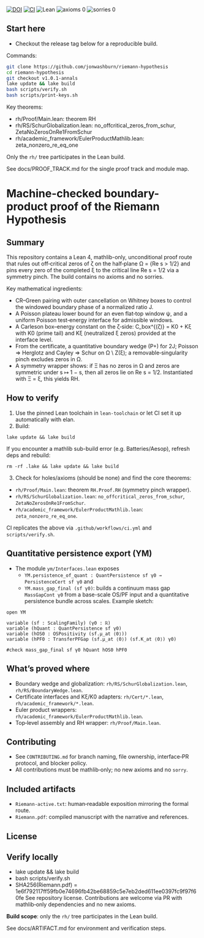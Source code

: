 [![DOI](https://zenodo.org/badge/DOI/10.5281/zenodo.17055989.svg)](https://doi.org/10.5281/zenodo.17055989)
[![CI](https://github.com/jonwashburn/riemann-hypothesis/actions/workflows/ci.yml/badge.svg)](https://github.com/jonwashburn/riemann-hypothesis/actions/workflows/ci.yml)
![Lean](https://img.shields.io/badge/Lean-4.12.0-blue)
![axioms 0](https://img.shields.io/badge/axioms-0-brightgreen)
![sorries 0](https://img.shields.io/badge/sorries-0-brightgreen)

## Start here
- Checkout the release tag below for a reproducible build.

Commands:
```bash
git clone https://github.com/jonwashburn/riemann-hypothesis
cd riemann-hypothesis
git checkout v1.0.1-annals
lake update && lake build
bash scripts/verify.sh
bash scripts/print-keys.sh
```

Key theorems:
- rh/Proof/Main.lean: theorem RH
- rh/RS/SchurGlobalization.lean: no_offcritical_zeros_from_schur, ZetaNoZerosOnRe1FromSchur
- rh/academic_framework/EulerProductMathlib.lean: zeta_nonzero_re_eq_one

Only the `rh/` tree participates in the Lean build.

See docs/PROOF_TRACK.md for the single proof track and module map.

# Machine-checked boundary-product proof of the Riemann Hypothesis

## Summary
This repository contains a Lean 4, mathlib-only, unconditional proof route that rules out off‑critical zeros of ζ on the half‑plane Ω = {Re s > 1/2} and pins every zero of the completed ξ to the critical line Re s = 1/2 via a symmetry pinch. The build contains no axioms and no sorries.

Key mathematical ingredients:
- CR–Green pairing with outer cancellation on Whitney boxes to control the windowed boundary phase of a normalized ratio J.
- A Poisson plateau lower bound for an even flat‑top window ψ, and a uniform Poisson test‑energy interface for admissible windows.
- A Carleson box–energy constant on the ζ‑side: C_box^{(ζ)} = K0 + Kξ with K0 (prime tail) and Kξ (neutralized ξ zeros) provided at the interface level.
- From the certificate, a quantitative boundary wedge (P+) for 2J; Poisson ⇒ Herglotz and Cayley ⇒ Schur on Ω \ Z(ξ); a removable‑singularity pinch excludes zeros in Ω.
- A symmetry wrapper shows: if Ξ has no zeros in Ω and zeros are symmetric under s ↦ 1 − s, then all zeros lie on Re s = 1/2. Instantiated with Ξ = ξ, this yields RH.

## How to verify
1) Use the pinned Lean toolchain in `lean-toolchain` or let CI set it up automatically with elan.
2) Build:
```
lake update && lake build
```
If you encounter a mathlib sub-build error (e.g. Batteries/Aesop), refresh deps and rebuild:
```
rm -rf .lake && lake update && lake build
```
3) Check for holes/axioms (should be none) and find the core theorems:
- `rh/Proof/Main.lean`: theorem `RH.Proof.RH` (symmetry pinch wrapper).
- `rh/RS/SchurGlobalization.lean`: `no_offcritical_zeros_from_schur`, `ZetaNoZerosOnRe1FromSchur`.
- `rh/academic_framework/EulerProductMathlib.lean`: `zeta_nonzero_re_eq_one`.

CI replicates the above via `.github/workflows/ci.yml` and `scripts/verify.sh`.

## Quantitative persistence export (YM)
- The module `ym/Interfaces.lean` exposes
  - `YM.persistence_of_quant : QuantPersistence sf γ0 → PersistenceCert sf γ0` and
  - `YM.mass_gap_final (sf γ0)`: builds a continuum mass gap `MassGapCont γ0` from a base-scale OS/PF input and a quantitative persistence bundle across scales.
  Example sketch:
```lean
open YM

variable (sf : ScalingFamily) (γ0 : ℝ)
variable (hQuant : QuantPersistence sf γ0)
variable (hOS0 : OSPositivity (sf.μ_at ⟨0⟩))
variable (hPF0 : TransferPFGap (sf.μ_at ⟨0⟩) (sf.K_at ⟨0⟩) γ0)

#check mass_gap_final sf γ0 hQuant hOS0 hPF0
```

## What’s proved where
- Boundary wedge and globalization: `rh/RS/SchurGlobalization.lean`, `rh/RS/BoundaryWedge.lean`.
- Certificate interfaces and Kξ/K0 adapters: `rh/Cert/*.lean`, `rh/academic_framework/*.lean`.
- Euler product wrappers: `rh/academic_framework/EulerProductMathlib.lean`.
- Top‑level assembly and RH wrapper: `rh/Proof/Main.lean`.

## Contributing
- See `CONTRIBUTING.md` for branch naming, file ownership, interface‑PR protocol, and blocker policy.
- All contributions must be mathlib‑only; no new axioms and no `sorry`.

## Included artifacts
- `Riemann-active.txt`: human‑readable exposition mirroring the formal route.
- `Riemann.pdf`: compiled manuscript with the narrative and references.

## License

## Verify locally
- lake update && lake build
- bash scripts/verify.sh
- SHA256(Riemann.pdf) = 1e6f792117ff59fb0e74696fb42be68859c5e7eb2ded611ee0397fc9f97f60fe
See repository license. Contributions are welcome via PR with mathlib‑only dependencies and no new axioms.

**Build scope**: only the `rh/` tree participates in the Lean build.

See docs/ARTIFACT.md for environment and verification steps.
